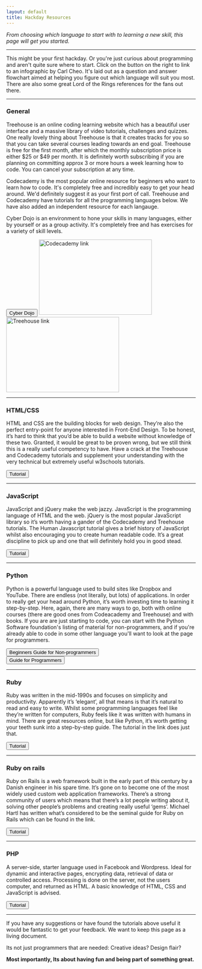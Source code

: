 ```yaml
---
layout: default
title: Hackday Resources
---
```

<p><em>From choosing which language to start with to learning a new skill, this page will get you started.</em></p>
<hr />

<p class="pull-left">This might be your first hackday. Or you're just curious about programming and aren't quite sure where to start. Click on the button on the right to link to an infographic by Carl Cheo. It's laid out as a question and answer flowchart aimed at helping you figure out which language will suit you most. There are also some great Lord of the Rings references for the fans out there.</p>
<hr />

<h3>General</h3>
<p>Treehouse is an online coding learning website which has a beautiful user interface and a massive library of video tutorials, challenges and quizzes. One really lovely thing about Treehouse is that it creates tracks for you so that you can take several courses leading towards an end goal.  Treehouse is free for the first month, after which the monthly subscription price is either $25 or $49 per month. It is definitely worth subscribing if you are planning on committing approx 3 or more hours a week learning how to code. You can cancel your subscription at any time.</p>
<p>Codecademy is the most popular online resource for beginners who want to learn how to code. It's completely free and incredibly easy to get your head around. We'd definitely suggest it as your first port of call. Treehouse and Codecademy have tutorials for all the programming languages below. We have also added an independent resource for each langauge.</p>
<p>Cyber Dojo is an environment to hone your skills in many languages, either by yourself or as a group activity. It's completely free and has exercises for a variety of skill levels.</p>
<a href="https://cyber-dojo.org/" ><button class="btn btn-success">Cyber Dojo</button></a>
<a href="http://www.codecademy.com/"><img height="200" width="300" alt="Codecademy link" src="/images/logo--dark-blue-bf11002ce1caecdfb9fec8d3286b8a8d.svg"></a>
<a href="http://teamtreehouse.com/"><img height="200" width="300" alt="Treehouse link" src="/images/Treehouse's_logo_(Jan_2015).png"></a>
<hr />

<h3>HTML/CSS</h3>
<p>HTML and CSS are the building blocks for web design. They’re also the perfect entry-point for anyone interested in Front-End Design. To be honest, it’s hard to think that you’d be able to build a website without knowledge of these two. Granted, it would be great to be proven wrong, but we still think this is a really useful competency to have. Have a crack at the Treehouse and Codecademy tutorials and supplement your understanding with the very technical but extremely useful w3schools tutorials.</p>
<a href="http://www.w3schools.com"><button class="btn btn-success">Tutorial</button></a>
<hr />

<h3>JavaScript</h3>
<p>JavaScript and jQuery make the web jazzy. JavaScript is the programming language of HTML and the web. jQuery is the most popular JavaScript library so it’s worth having a gander of the Codecademy and Treehouse tutorials. The Human Javascript tutorial gives a brief history of JavaScript whilst also encouraging you to create human readable code. It’s a great discipline to pick up and one that will definitely hold you in good stead.</p>
<a href="http://read.humanjavascript.com"><button class="btn btn-success">Tutorial</button></a>
<hr />

<h3>Python</h3>
<p>Python is a powerful language used to build sites like Dropbox and YouTube. There are endless (not literally, but lots) of applications. In order to really get your head around Python, it’s worth investing time to learning it step-by-step. Here, again, there are many ways to go, both with online courses (there are good ones from Codeacademy and Treehouse) and with books. If you are are just starting to code, you can start with the Python Software foundation's listing of material for non-programmers, and if you're already able to code in some other language you'll want to look at the page for programmers. </p>
<a href="https://wiki.python.org/moin/BeginnersGuide/NonProgrammers"><button class="btn btn-success">Beginners Guide for Non-programmers</button></a><br>
<a href="https://wiki.python.org/moin/BeginnersGuide/Programmers"><button class="btn btn-success">Guide for Programmers</button></a>
<hr />

<h3>Ruby</h3>
<p>Ruby was written in the mid-1990s and focuses on simplicity and productivity. Apparently it’s ‘elegant’, all that means is that it’s natural to read and easy to write. Whilst some programming languages feel like they’re written for computers, Ruby feels like it was written with humans in mind. There are great resources online, but like Python, it’s worth getting your teeth sunk into a step-by-step guide. The tutorial in the link does just that.</p>
<a href="http://learnrubythehardway.org/book/"><button class="btn btn-success">Tutorial</button></a>
<hr />

<h3>Ruby on rails</h3>
<p>Ruby on Rails is a web framework built in the early part of this century by a Danish engineer in his spare time. It’s gone on to become one of the most widely used custom web application frameworks. There’s a strong community of users which means that there’s a lot people writing about it, solving other people’s problems and creating really useful ‘gems’. Michael Hartl has written what’s considered to be the seminal guide for Ruby on Rails which can be found in the link.</p>
<a href="http://www.railstutorial.org/book/"><button class="btn btn-success">Tutorial</button></a>
<hr />

<h3>PHP</h3>
<p>A server-side, starter language used in Facebook and Wordpress. Ideal for dynamic and interactive pages, encrypting data, retrieval of data or controlled access. Processing is done on the server, not the users computer, and returned as HTML. A basic knowledge of HTML, CSS and JavaScript is advised.</p>
<a href="http://php.net/manual/en/tutorial.php"><button class="btn btn-success">Tutorial</button></a>
<hr />

<p>If you have any suggestions or have found the tutorials above useful it would be fantastic to get your feedback. We want to keep this page as a living document.</p>
<p>Its not just programmers that are needed: Creative ideas? Design flair?</p>
<p><strong>Most importantly, Its about having fun and being part of something great.</strong></p>
